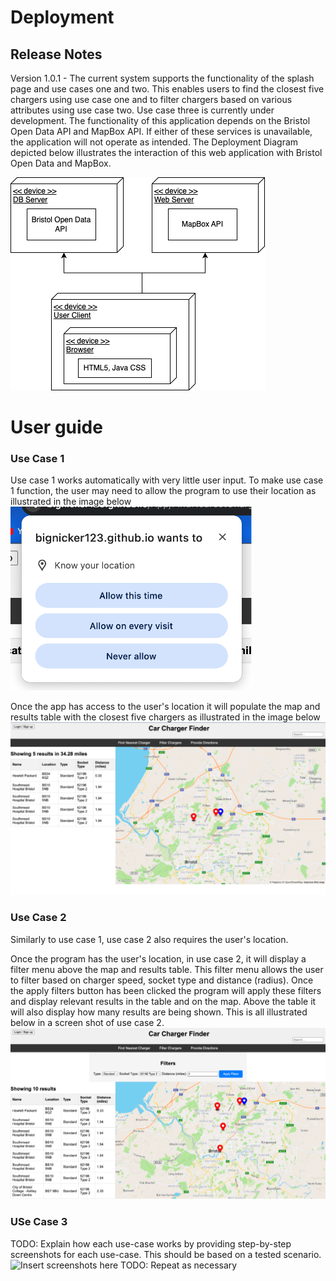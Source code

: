 # Deployment

## Release Notes
Version 1.0.1 - The current system supports the functionality of the splash page and use cases one and two. This enables users to find the closest five chargers using use case one and to filter chargers based on various attributes using use case two. Use case three is currently under development. The functionality of this application depends on the Bristol Open Data API and MapBox API. If either of these services is unavailable, the application will not operate as intended. The Deployment Diagram depicted below illustrates the interaction of this web application with Bristol Open Data and MapBox.

![Deployment Diagram](Images/DeploymentDiagram.png)

# User guide

### Use Case 1
Use case 1 works automatically with very little user input. To make use case 1 function, the user may need to allow the program to use their location as illustrated in the image below
![Allow Location Image](Images/AllowLocation.png)

Once the app has access to the user's location it will populate the map and results table with the closest five chargers as illustrated in the image below
![Use Case 1](Images/UC1Final.png)

### Use Case 2
Similarly to use case 1, use case 2 also requires the user's location. 

Once the program has the user's location, in use case 2, it will display a filter menu above the map and results table. This filter menu allows the user to filter based on charger speed, socket type and distance (radius). Once the apply filters button has been clicked the program will apply these filters and display relevant results in the table and on the map. Above the table it will also display how many results are being shown. This is all illustrated below in a screen shot of use case 2.
![Use Case 1](Images/UC2Final.png)

### USe Case 3

TODO: Explain how each use-case works by providing step-by-step screenshots for each use-case. This should be based on a tested scenario.
![Insert screenshots here](images/screenshot.png)
TODO: Repeat as necessary
